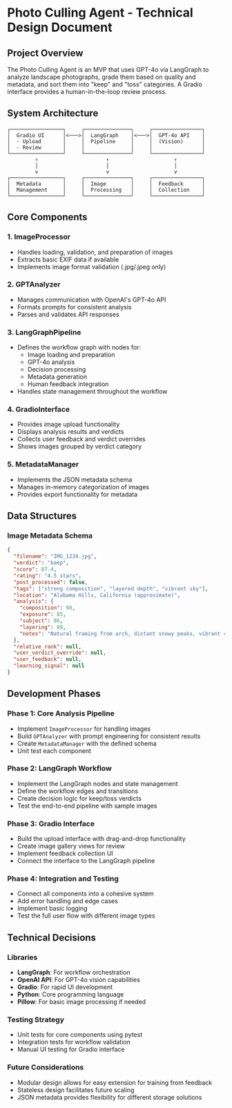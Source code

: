 # Photo Culling Agent - Technical Design Document

## Project Overview
The Photo Culling Agent is an MVP that uses GPT-4o via LangGraph to analyze landscape photographs, grade them based on quality and metadata, and sort them into "keep" and "toss" categories. A Gradio interface provides a human-in-the-loop review process.

## System Architecture

```
┌─────────────────┐     ┌───────────────┐     ┌────────────────┐
│  Gradio UI      │<───>│  LangGraph    │<───>│  GPT-4o API    │
│  - Upload       │     │  Pipeline     │     │  (Vision)      │
│  - Review       │     │               │     │                │
└─────────────────┘     └───────────────┘     └────────────────┘
         ↑                      ↑                     ↑
         │                      │                     │
         v                      v                     v
┌─────────────────┐     ┌───────────────┐     ┌────────────────┐
│  Metadata       │     │  Image        │     │  Feedback      │
│  Management     │     │  Processing   │     │  Collection    │
└─────────────────┘     └───────────────┘     └────────────────┘
```

## Core Components

### 1. ImageProcessor
- Handles loading, validation, and preparation of images
- Extracts basic EXIF data if available
- Implements image format validation (.jpg/.jpeg only)

### 2. GPTAnalyzer
- Manages communication with OpenAI's GPT-4o API
- Formats prompts for consistent analysis
- Parses and validates API responses

### 3. LangGraphPipeline
- Defines the workflow graph with nodes for:
  - Image loading and preparation
  - GPT-4o analysis
  - Decision processing
  - Metadata generation
  - Human feedback integration
- Handles state management throughout the workflow

### 4. GradioInterface
- Provides image upload functionality
- Displays analysis results and verdicts
- Collects user feedback and verdict overrides
- Shows images grouped by verdict category

### 5. MetadataManager
- Implements the JSON metadata schema
- Manages in-memory categorization of images
- Provides export functionality for metadata

## Data Structures

### Image Metadata Schema
```json
{
  "filename": "IMG_1234.jpg",
  "verdict": "keep",
  "score": 87.4,
  "rating": "4.5 stars",
  "post_processed": false,
  "tags": ["strong composition", "layered depth", "vibrant sky"],
  "location": "Alabama Hills, California (approximate)",
  "analysis": {
    "composition": 90,
    "exposure": 85,
    "subject": 86,
    "layering": 89,
    "notes": "Natural framing from arch, distant snowy peaks, vibrant contrast"
  },
  "relative_rank": null,
  "user_verdict_override": null,
  "user_feedback": null,
  "learning_signal": null
}
```

## Development Phases

### Phase 1: Core Analysis Pipeline
- Implement `ImageProcessor` for handling images
- Build `GPTAnalyzer` with prompt engineering for consistent results
- Create `MetadataManager` with the defined schema
- Unit test each component

### Phase 2: LangGraph Workflow
- Implement the LangGraph nodes and state management
- Define the workflow edges and transitions
- Create decision logic for keep/toss verdicts
- Test the end-to-end pipeline with sample images

### Phase 3: Gradio Interface
- Build the upload interface with drag-and-drop functionality
- Create image gallery views for review
- Implement feedback collection UI
- Connect the interface to the LangGraph pipeline

### Phase 4: Integration and Testing
- Connect all components into a cohesive system
- Add error handling and edge cases
- Implement basic logging
- Test the full user flow with different image types

## Technical Decisions

### Libraries
- **LangGraph**: For workflow orchestration
- **OpenAI API**: For GPT-4o vision capabilities
- **Gradio**: For rapid UI development
- **Python**: Core programming language
- **Pillow**: For basic image processing if needed

### Testing Strategy
- Unit tests for core components using pytest
- Integration tests for workflow validation
- Manual UI testing for Gradio interface

### Future Considerations
- Modular design allows for easy extension for training from feedback
- Stateless design facilitates future scaling
- JSON metadata provides flexibility for different storage solutions 